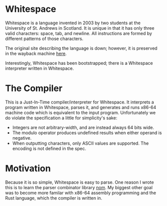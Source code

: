 Whitespace
==========

Whitespace is a language invented in 2003 by two students at the University of St. Andrews
in Scotland. It is unique in that it has only three valid characters: space, tab, and
newline. All instructions are formed by different patterns of those characters.

The original site describing the language is down; however, it is preserved in the
wayback machine [here](https://web.archive.org/web/20150523181043/http://compsoc.dur.ac.uk/whitespace/index.php "Whitespace Specification").


Interestingly, Whitespace has been bootstrapped; there is a Whitespace interpreter written in
Whitespace.


The Compiler
============

This is a Just-In-Time compiler/interpreter for Whitespace. It interprets a program written
in Whitespace, parses it, and generates and runs x86-64 machine code which is equivalent to
the input program. Unfortunately we do violate the specification a little for simplicity's sake:
* Integers are not arbitrary-width, and are instead always 64 bits wide.
* The modulo operator produces undefined results when either operand is negative.
* When outputting characters, only ASCII values are supported. The encoding is not defined in the
  spec.


Motivation
==========

Because it is so simple, Whitespace is easy to parse. One reason I wrote this is to learn
the parser combinator library [nom](https://crates.io/crates/nom "Nom Library"). My biggest
other goal was to become more familar with x86-64 assembly programming and the Rust language,
which the compiler is written in.
